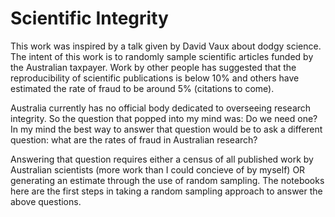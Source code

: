 # Scientific Integrity

This work was inspired by a talk given by David Vaux about dodgy science.
The intent of this work is to randomly sample scientific articles funded by
the Australian taxpayer. Work by other people has suggested that the
reproducibility of scientific publications is below 10% and others have
estimated the rate of fraud to be around 5% (citations to come).

Australia currently has no official body dedicated to overseeing research
integrity. So the question that popped into my mind was: Do we need one?
In my mind the best way to answer that question would be to ask a different
question: what are the rates of fraud in Australian research?

Answering that question requires either a census of all published work by
Australian scientists (more work than I could concieve of by myself) OR
generating an estimate through the use of random sampling. The notebooks here
are the first steps in taking a random sampling approach to answer the above
questions.
